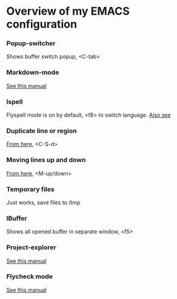 # Overview of my EMACS configuration

### Popup-switcher
Shows buffer switch popup, \<C-tab\>

### Markdown-mode
[See this manual](http://jblevins.org/projects/markdown-mode/)

### Ispell
Flyspell mode is on by default, \<f8\> to switch language. [Also see](http://emacswiki.org/emacs/InteractiveSpell)

### Duplicate line or region
[From here](http://emacswiki.org/emacs/CopyingWholeLines#toc12), \<C-S-d\>

### Moving lines up and down
[From here](https://github.com/nhoffman/.emacs.d/blob/master/init.org#17-move-lines-up-and-down-with-arrow-keys), \<M-up/down\>

### Temporary files
Just works, save files to /tmp

### IBuffer
Shows all opened buffer in separate window, \<f5\>

### Project-explorer
[See this manual](https://github.com/sabof/project-explorer)

### Flycheck mode
[See this manual](https://flycheck.readthedocs.org/en/latest/index.html)
